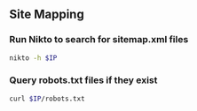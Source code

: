 ## Site Mapping

### Run Nikto to search for sitemap.xml files
```bash
nikto -h $IP 
```

### Query robots.txt files if they exist
```bash
curl $IP/robots.txt
```

